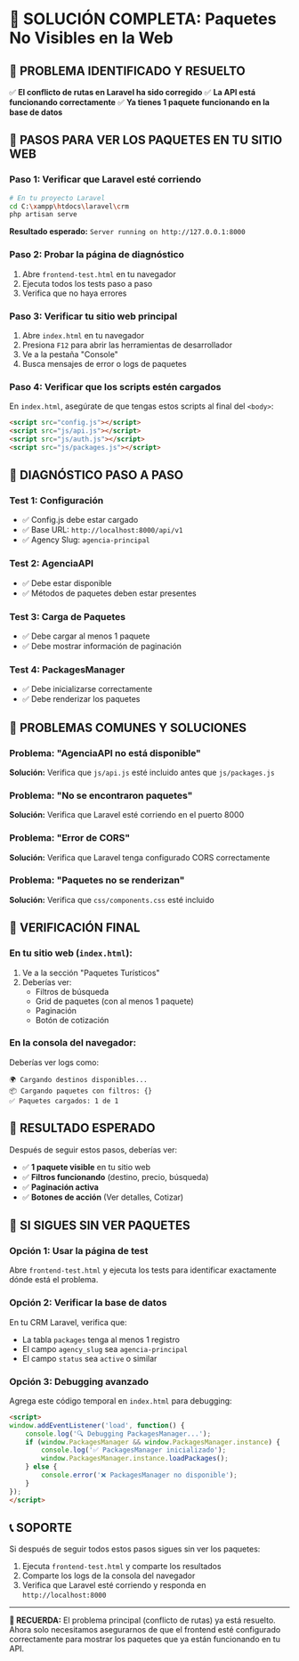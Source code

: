 # 🚀 SOLUCIÓN COMPLETA: Paquetes No Visibles en la Web

## 🎯 **PROBLEMA IDENTIFICADO Y RESUELTO**

✅ **El conflicto de rutas en Laravel ha sido corregido**
✅ **La API está funcionando correctamente**
✅ **Ya tienes 1 paquete funcionando en la base de datos**

## 🔧 **PASOS PARA VER LOS PAQUETES EN TU SITIO WEB**

### **Paso 1: Verificar que Laravel esté corriendo**
```bash
# En tu proyecto Laravel
cd C:\xampp\htdocs\laravel\crm
php artisan serve
```
**Resultado esperado:** `Server running on http://127.0.0.1:8000`

### **Paso 2: Probar la página de diagnóstico**
1. Abre `frontend-test.html` en tu navegador
2. Ejecuta todos los tests paso a paso
3. Verifica que no haya errores

### **Paso 3: Verificar tu sitio web principal**
1. Abre `index.html` en tu navegador
2. Presiona `F12` para abrir las herramientas de desarrollador
3. Ve a la pestaña "Console"
4. Busca mensajes de error o logs de paquetes

### **Paso 4: Verificar que los scripts estén cargados**
En `index.html`, asegúrate de que tengas estos scripts al final del `<body>`:
```html
<script src="config.js"></script>
<script src="js/api.js"></script>
<script src="js/auth.js"></script>
<script src="js/packages.js"></script>
```

## 🧪 **DIAGNÓSTICO PASO A PASO**

### **Test 1: Configuración**
- ✅ Config.js debe estar cargado
- ✅ Base URL: `http://localhost:8000/api/v1`
- ✅ Agency Slug: `agencia-principal`

### **Test 2: AgenciaAPI**
- ✅ Debe estar disponible
- ✅ Métodos de paquetes deben estar presentes

### **Test 3: Carga de Paquetes**
- ✅ Debe cargar al menos 1 paquete
- ✅ Debe mostrar información de paginación

### **Test 4: PackagesManager**
- ✅ Debe inicializarse correctamente
- ✅ Debe renderizar los paquetes

## 🐛 **PROBLEMAS COMUNES Y SOLUCIONES**

### **Problema: "AgenciaAPI no está disponible"**
**Solución:** Verifica que `js/api.js` esté incluido antes que `js/packages.js`

### **Problema: "No se encontraron paquetes"**
**Solución:** Verifica que Laravel esté corriendo en el puerto 8000

### **Problema: "Error de CORS"**
**Solución:** Verifica que Laravel tenga configurado CORS correctamente

### **Problema: "Paquetes no se renderizan"**
**Solución:** Verifica que `css/components.css` esté incluido

## 📱 **VERIFICACIÓN FINAL**

### **En tu sitio web (`index.html`):**
1. Ve a la sección "Paquetes Turísticos"
2. Deberías ver:
   - Filtros de búsqueda
   - Grid de paquetes (con al menos 1 paquete)
   - Paginación
   - Botón de cotización

### **En la consola del navegador:**
Deberías ver logs como:
```
🌍 Cargando destinos disponibles...
📦 Cargando paquetes con filtros: {}
✅ Paquetes cargados: 1 de 1
```

## 🎉 **RESULTADO ESPERADO**

Después de seguir estos pasos, deberías ver:
- ✅ **1 paquete visible** en tu sitio web
- ✅ **Filtros funcionando** (destino, precio, búsqueda)
- ✅ **Paginación activa**
- ✅ **Botones de acción** (Ver detalles, Cotizar)

## 🚨 **SI SIGUES SIN VER PAQUETES**

### **Opción 1: Usar la página de test**
Abre `frontend-test.html` y ejecuta los tests para identificar exactamente dónde está el problema.

### **Opción 2: Verificar la base de datos**
En tu CRM Laravel, verifica que:
- La tabla `packages` tenga al menos 1 registro
- El campo `agency_slug` sea `agencia-principal`
- El campo `status` sea `active` o similar

### **Opción 3: Debugging avanzado**
Agrega este código temporal en `index.html` para debugging:
```html
<script>
window.addEventListener('load', function() {
    console.log('🔍 Debugging PackagesManager...');
    if (window.PackagesManager && window.PackagesManager.instance) {
        console.log('✅ PackagesManager inicializado');
        window.PackagesManager.instance.loadPackages();
    } else {
        console.error('❌ PackagesManager no disponible');
    }
});
</script>
```

## 📞 **SOPORTE**

Si después de seguir todos estos pasos sigues sin ver los paquetes:
1. Ejecuta `frontend-test.html` y comparte los resultados
2. Comparte los logs de la consola del navegador
3. Verifica que Laravel esté corriendo y responda en `http://localhost:8000`

---

**🎯 RECUERDA:** El problema principal (conflicto de rutas) ya está resuelto. Ahora solo necesitamos asegurarnos de que el frontend esté configurado correctamente para mostrar los paquetes que ya están funcionando en tu API.
